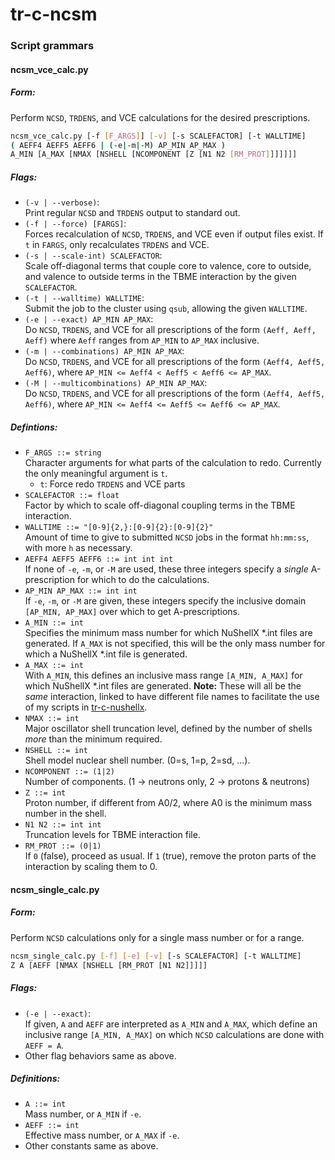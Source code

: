 # tr-c-ncsm
### Script grammars
#### ncsm_vce_calc.py
##### Form:
Perform `NCSD`, `TRDENS`, and VCE calculations for the desired
prescriptions.  
   ```bash
   ncsm_vce_calc.py [-f [F_ARGS]] [-v] [-s SCALEFACTOR] [-t WALLTIME]
   ( AEFF4 AEFF5 AEFF6 | (-e|-m|-M) AP_MIN AP_MAX )
   A_MIN [A_MAX [NMAX [NSHELL [NCOMPONENT [Z [N1 N2 [RM_PROT]]]]]]]
   ```

##### Flags:
* `(-v | --verbose)`:  
Print regular `NCSD` and `TRDENS` output to standard out.
* `(-f | --force) [FARGS]`:  
Forces recalculation of `NCSD`, `TRDENS`, and VCE even if output
files exist. If `t` in `FARGS`, only recalculates `TRDENS` and VCE.
* `(-s | --scale-int) SCALEFACTOR`:  
Scale off-diagonal terms that couple core to valence, core to
outside, and valence to outside terms in the TBME interaction by
the given `SCALEFACTOR`.
* `(-t | --walltime) WALLTIME`:  
Submit the job to the cluster using `qsub`, allowing the given
`WALLTIME`.
* `(-e | --exact) AP_MIN AP_MAX`:  
Do `NCSD`, `TRDENS`, and VCE for all prescriptions of the form
`(Aeff, Aeff, Aeff)` where `Aeff` ranges from `AP_MIN` to `AP_MAX`
inclusive.
* `(-m | --combinations) AP_MIN AP_MAX`:  
Do `NCSD`, `TRDENS`, and VCE for all prescriptions of the form
`(Aeff4, Aeff5, Aeff6)`, where
`AP_MIN <= Aeff4 < Aeff5 < Aeff6 <= AP_MAX`.
* `(-M | --multicombinations) AP_MIN AP_MAX`:  
Do `NCSD`, `TRDENS`, and VCE for all prescriptions of the form
`(Aeff4, Aeff5, Aeff6)`, where
`AP_MIN <= Aeff4 <= Aeff5 <= Aeff6 <= AP_MAX`.

##### Defintions:
* `F_ARGS ::= string`  
Character arguments for what parts of the calculation to
redo. Currently the only meaningful argument is `t`.
  * `t`: Force redo `TRDENS` and VCE parts
* `SCALEFACTOR ::= float`  
Factor by which to scale off-diagonal coupling terms in the TBME
interaction.
* `WALLTIME ::= "[0-9]{2,}:[0-9]{2}:[0-9]{2}"`  
Amount of time to give to submitted `NCSD` jobs in the format
`hh:mm:ss`, with more `h` as necessary.
* `AEFF4 AEFF5 AEFF6 ::= int int int`  
If none of `-e`, `-m`, or `-M` are used, these three integers specify
a *single* A-prescription for which to do the calculations.
* `AP_MIN AP_MAX ::= int int`  
If `-e`, `-m`, or `-M` are given, these integers specify the inclusive
domain `[AP_MIN, AP_MAX]` over which to get A-prescriptions.
* `A_MIN ::= int`  
Specifies the minimum mass number for which NuShellX \*.int files
are generated. If `A_MAX` is not specified, this will be the only mass
number for which a NuShellX \*.int file is generated.
* `A_MAX ::= int`  
With `A_MIN`, this defines an inclusive mass range `[A_MIN, A_MAX]`
for which NuShellX \*.int files are generated.
**Note:** These will all be the *same* interaction, linked to have
different file names to facilitate the use of my scripts in
[tr-c-nushellx](https://github.com/dilynfullerton/tr-c-nushellx).
* `NMAX ::= int`  
Major oscillator shell truncation level, defined by the number of
shells *more* than the minimum required.
* `NSHELL ::= int`  
Shell model nuclear shell number. (0=s, 1=p, 2=sd, ...).
* `NCOMPONENT ::= (1|2)`  
Number of components. (1 -> neutrons only, 2 -> protons & neutrons)
* `Z ::= int`  
Proton number, if different from A0/2, where A0 is the minimum mass
number in the shell.
* `N1 N2 ::= int int`  
Truncation levels for TBME interaction file.
* `RM_PROT ::= (0|1)`  
If `0` (false), proceed as usual. If `1` (true), remove the proton
parts of the interaction by scaling them to 0.
#### ncsm_single_calc.py
##### Form:
Perform `NCSD` calculations only for a single mass number or for a range.
   ```bash
   ncsm_single_calc.py [-f] [-e] [-v] [-s SCALEFACTOR] [-t WALLTIME]
   Z A [AEFF [NMAX [NSHELL [RM_PROT [N1 N2]]]]]
   ```

##### Flags:
* `(-e | --exact)`:  
If given, `A` and `AEFF` are interpreted as `A_MIN` and `A_MAX`, which
define an inclusive range `[A_MIN, A_MAX]` on which `NCSD`
calculations are done with `AEFF = A`.
* Other flag behaviors same as above.

##### Definitions:
* `A ::= int`  
Mass number, or `A_MIN` if `-e`.
* `AEFF ::= int`  
Effective mass number, or `A_MAX` if `-e`.
* Other constants same as above.
